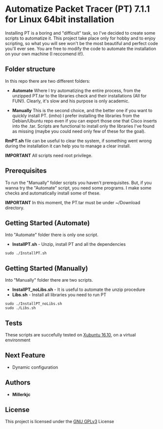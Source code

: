 # Automatize Packet Tracer (PT) 7.1.1 for Linux 64bit installation

Installing PT is a boring and "difficult" task, so I've decided to create some scripts to automatize it.
This project take place only for hobby and to enjoy scripting, so what you will see won't be the most beautiful and perfect code you'll ever see.
You are free to modify the code to automate the installation on your own machine (I reccomend it!).

## Folder structure

In this repo there are two different folders:
* **Automate**
  Where I try automatizing the entire process, from the unzipped PT.tar to the libraries
  check and their installations (All for FUN!). Clearly, it's slow and his purpose is only academic.

* **Manually**
  This is the second choice, and the better one if you want to quickly install PT.
  (imho) I prefer installing the libraries from the Debian/Ubuntu repo even if you can export those one that Cisco inserts into the .tar.
  Scripts are functional to install only the libraries I've found as missing (maybe you could need only few of these for the goal).

**RmPT.sh** file can be useful to clear the system, if something went wrong during the installation it can help you to manage a clear install.

**IMPORTANT**
All scripts need root privilege.

## Prerequisites

To run the "Manually" folder scripts you haven't prerequisites.
But, if you wanna try the "Automate" script, you need some programs.
I make some checks and automatically install some of these.

**IMPORTANT**
In this moment, the PT.tar must be under ~/Download directory.

## Getting Started (Automate)

Into "Automate" folder there is only one script.
* **InstallPT.sh** - Unzip, install PT and all the dependencies

```
sudo ./InstallPT.sh
```

## Getting Started (Manually)

Into "Manually" folder there are two scripts.
* **InstallPT_noLibs.sh** - It is useful to automate the unzip procedure
* **Libs.sh**             - Install all libraries you need to run PT

```
sudo ./InstallPT_noLibs.sh
sudo ./Libs.sh
```

## Tests

These scripts are succefully tested on [Xubuntu 16.10](https://xubuntu.org/download/), on a virtual environment


## Next Feature
* Dynamic configuration


## Authors

* **Millerkjc**

## License

This project is licensed under the [GNU GPLv3](https://www.gnu.org/licenses/gpl-3.0.en.html) License
